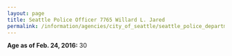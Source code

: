 ```yaml
---
layout: page
title: Seattle Police Officer 7765 Willard L. Jared
permalink: /information/agencies/city_of_seattle/seattle_police_department/copbook/7765/
---
```


**Age as of Feb. 24, 2016:** 30
